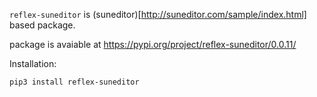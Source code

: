 ```reflex-suneditor``` is (suneditor)[http://suneditor.com/sample/index.html] based package.

package is avaiable at https://pypi.org/project/reflex-suneditor/0.0.11/

Installation:

```pip3 install reflex-suneditor```